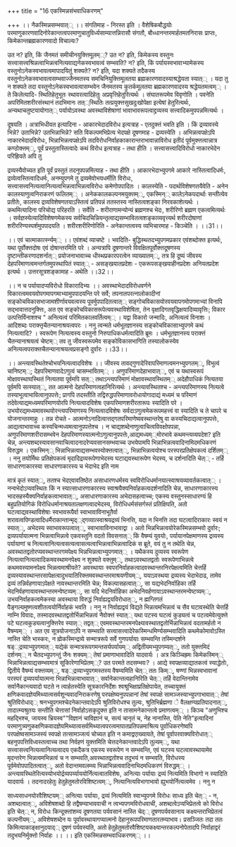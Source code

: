 +++
title = "16 एकस्मिन्नसंभवाधिकरणम्"

+++
।। नैकस्मिन्नसम्भवात्् ।। संगतिमाह - निरस्त इति । वैशेषिकबौद्धयोः परमाणुकारणवादिनोरेकान्तत्वपरमाणुचातुविर्ध्यसाम्यात्तन्निरासौ संगतौ, बौध्धानन्तरमार्हतमतनिरासः प्राप्तः, किमेकान्तब्रह्मकारणवादो विचाल्यः?

उत न? इति, किं जैनमतं समीचीनयुक्त्तिमूलम््? उत न? इति, किमेकस्य वस्तुनः सत्त्वासत्त्वश्रिन्नत्वाभिन्नत्वनित्यवाद्यनेकस्वभावत्वं सम्भवति? न? इति, किं पर्यायस्वभावाभ्यामेकस्य वस्तुनोऽनेकस्वभावत्वमापादयितुं शक्यते? न? इति, यदा शक्यते तदैकस्य वस्तुनोऽनेकस्वभावत्वसम्भवाज्जैनमतस्य समचिनियुक्त्तिमूलतया ब्रह्मकारणवादस्याश्रद्धेयता स्यात्् । यदा तु न शक्यते तदा वस्तुनोऽनेकस्वभावत्वासम्भवेन जैनमतस्य कुतर्कमूलतया ब्रह्मकारणवादस्य श्रद्धेयतमत्वम्् । ते किलेत्यादि- स्थितिहेतुभूतः स्थावरत्वादिहेतुः अप्रवृत्तिहेतुरित्यर्थः । संघातरूपमेव विवृणोति । पवनेति अपरिमितशरीरसंस्थानं तदभिमानः तत््स्थितिः तत्प्रयुक्त्तसुखदुःखोपेक्षा इत्येषां हेतुरित्यर्थः, अन्यथाचतुष्टयायोगात्् पर्यायोऽवस्था अवस्थाविशेषाणां भावाभावरूपत्वाद्द्रव्यस्य सत्त्वादिकमुपपन्नमित्यर्थः ।

दूषयति । अत्राभिधीयत इत्यादिना - आकारभेदादविरोध इत्यत्राह - एतदुक्त्तं भवति इति । किं द्रव्यावस्ये भिन्ने? उताभिन्ने? उतभिन्नाभिन्ने? सति विकल्पमभिप्रेत्य भेदपक्षे दूषणमाह - द्रव्यस्येति । अभिन्नत्वपक्षेऽपि नाकारभेदादविरोधः, भिन्नाभिन्नत्वपक्षेऽपि तदविरोधनिर्वाहकाकारान्तराभावान्नाविरोध इतीदं पूर्वमुक्त्तत्वान्नात्र कण्ठोक्त्तम््, पूर्वं प्रस्तुतास्तित्वादेः कथं विरोध इत्यत्राह - तथा हीति । सत्त्वासत्त्वादिविरोधो नाकारभेदेन परिह्रियते अपि तु

द्रव्यस्यैवोच्यत इति पूर्वं प्रस्तुतं तदनुपपन्नमित्याह - तथा हीति । आकारभेदाभ्युपगमे आकारे नास्तित्वादिधर्मः, द्रव्येत्वस्तित्वादिधर्मः, अनम्युपगमे तु द्रव्यमेवोभयधर्मीति विरोधः, सत्त्वासत्त्वनित्यत्वानित्यत्वभिन्नत्वाभिन्नत्वविरोधः कमेणोपपादितः । कालस्येति - पदार्थविशेषणतयैवेति - अनेन कालस्याणुत्वनिराकरणं फलितम्् । अनेककालकल्पनमयुक्त्तम््, एकस्मिन्् कालेऽनेकपदार्थाः सन्तीत्येव प्रतीतेः, कालस्य द्रव्यविशेषणतयाऽस्तित्वं प्रतिपन्नं ततस्तस्य नास्तित्वशङ्का निरवकाशेत्यर्थः । कथमित्यादिना परिचोद्य परिहरति । सर्वेति - शरीराणामन्योन्यं ब्रह्मणश्च भेदः, शरीरिणो ब्रह्मण एकत्वमित्यर्थः । सर्वज्ञस्येत्यादिविशेषणमेकस्य सर्वचिदचिन्नियन्तृत्वाद्यसम्भावितत्वशङ्काव्यवृत्त्यर्थ शरीरदोषाणां शरीररिण्यस्पर्शमुपपादयति । शरीरशरीरिणोरिति - अनेकान्तत्वस्य व्यभिचारमाह - किञ्चेति । ।।31।।

।। एवं चात्माकार्त्स्न्यम्् ।। एवंशब्दं व्याचष्टे । भवदिति- बुद्धिस्थतदभ्युपगमप्रकार एवंशब्दोक्त्त इत्यर्थः, यथा पूर्वोक्त्तदोषः एवं दोषान्तरमिति परे । अन्यत्रापि दूषणान्तरे विवक्षितपूर्वोक्त्तदूषणस्य दृष्टान्तीकरणादशर्नात्् प्रयोजनाभावाच्च धीस्थप्रकारपरत्वेन व्याख्यातम््, तत्र हि दूष्यं जीवस्य देहपरिमाणत्वमन्तर्गतमुपस्थापितं स्यात्् - असङ्खयातप्रदेशः - एकरूपसङ्खयाहीनप्रदेशः अनियतप्रदेश इत्यर्थः । उत्तरसूत्रशङ्कामाह - अथेति ।।32।।

।। न च पर्यायादप्यविरोधो विकारादिभ्यः ।। अवस्थाभेदादविरोधवर्णने विकारत्वमवयवोपगमापगमाभ्यामुपपादयन्ति परे सर्वे; तपनातपरत्नालोकादीनां सङ्कोचविकासभाजामशीर्णावयवत्वस्य पूवर्मुपपादितत्वात्् सङ्गोचविकासयोरवयवापगमोपगमाभ्यां विनापि सद्भावात्तदनुक्त्तिः, अत एव सङ्कोचविकासरूपेत्यवस्थाविशेषिता, तेन वृक्षादिगतवृद्धिक्षयादिव्यावृत्तिः; विकार उत्पत्तिर्विनाशश्च " अनित्यत्वं परिमितकालवर्तित्वम्् । यद्वा विकारो जन्मादिः, अनित्यत्वं विनाशः । आदिशब्दः पराक्त्तृचैतन्यानाश्रयत्वपरः । ननु त्वन्मते धर्मभूतज्ञानस्य सङ्कोचविकासाभ्युपगमे कथं नित्यत्वादि? । स्वरूपेण नित्यत्वस्य वस्तुनो निरुपाधिकधर्मत्वादिति ब्रूमः । धर्मभूतज्ञानस्य पराक्त्तं चैतन्यानाश्रयत्वं चेष्टम्् तव तु जीवस्वरूपमेव सङ्कोविकासभागिति तस्यालोकस्येव अनित्यत्वपराक्त्तचैतन्यानाश्रयत्वप्रसङ्गो दुर्वारः ।।33।।

।। अन्त्यावस्थितेश्चोभयनित्यत्वादविशेषः ।। जीवस्य तावद्गुणादेरिवापरिमाणत्वमनभ्युपगतम््, विभुत्वं चानिष्टम््; देहपरिमाणवादेऽणुत्वं चासम्भावितम्् । अणुपरिमाणदेहाभावात््, एवं च यथास्वरूपं मोक्षावस्थाघस्थितं नित्यतया पूर्वमपि सत्् तथाऽन्त्यपरिमाणं मोक्षावस्थावस्थितम्् अदेहौपाधिकं नित्यतया पूर्वमपि सत्स्यात््, तत आत्मनो देहपरिमाणत्वहानिरित्यर्थः । अन्त्यावस्थितश्च - अन्त्यपरिमाणस्य नित्यत्वे तस्याभूत्वाभावित्वानुपपत्तेः; प्रागपि तदस्तीति तद्विरुद्धपरिमाणावरोधायोगादाद्यं मध्यमं च परिमाणं तदेवेत्याद्यमध्यमपरिमाणयोरपि नित्यत्वादविशेषः एकपरिमाणशरीरतारूपः स्यादिति परे । उभयोरद्यमध्यमावस्थयोरन्त्यपरिमाणस्य नित्यत्वादविशेषः सर्वदाऽणुत्वमेकरूपमहत्त्वं वा स्यादिति च ते चापरे च योजनान्तरमाहुः । तन्न रोचते - आत्मनोऽनादित्वात्तद्गतपरिमाणेष्ववस्थान्तरेषु वा कस्यचिदाद्यत्वानुपपत्तेः, आद्यत्वाभावाच्च कस्यचिन्मध्यमत्वानुपपत्तेश्च । न चाद्यशब्देनाणुत्वाचित्वविवक्षोपपन्ना, अणुपरिमाणशरीरासम्भवेन देहपरिमाणस्यात्मनोऽणुत्वानुपपत्तेः,आद्यमध्यम््मोरभावे कथमन्त्यव्यपदेश? इति चेन्न, अन्त्यशब्दस्यावसानवाचित्वादनादरेप्यवसानसम्भवाच्च उभयेपामपि भिन्नाभिन्नत्ववादिनामिदमधिकरणं विरुद्धम । एकस्मिन्् भिन्नाभिन्नत्वाद्यसम्भवस्योक्त्तत्वात््, भिन्नाभिन्नत्वयोश्च परस्परप्रतिक्षेपकत्वं दर्शितम्् । ननु तयोर्मिथः प्रतिक्षेपकत्वं मृदादिद्रव्यरूपेणाभेदस्य घटाद्यवस्थारूपेण भेदस्य, च दर्शनादिति चेत्् - तर्हि साधारणाकारस्या साधारणाकारस्य च भेदाभेद इति नाम

मात्रं कृतं स्यात््, ततश्च भेदएवावतिष्ठेत असाधारणधर्मस्य स्वविरोधिधर्मानयात्स्वाश्रयव्यावर्तकत्वात्् । नन्वभेदोऽप्यवस्थितः किं न स्यात्साधारणाकारस्य स्वाश्रयैक्यनिर्वाहकत्वदर्शनादिति चेन्न, साधारणाकारस्य भादसहस्यैक्यनिर्वाहकत्वाभावात््, असाधारणाकारस्य अभेदासहत्वाच्च; एकस्य वस्तुनस्साधारण्यं हि बहुप्रतियोगिकं विरोधिधर्मानाश्रयतालक्षणत्वादभेदस्य, विरोधिधर्मसंसर्गस्तं प्रतिक्षिपति, अतो घटत्वाद्यवस्थाविशेषाः स्वभावरूपैर्वा स्वाभावाविनाभूतैर्वा शरावत्वपिण्डत्वादिधर्मैराकान्तान्मृद््द्गव्यात्स्वाश्रयद्रव्यं भिनत्ति, यदा न भिनत्ति तदा घटत्वादिराकारः स्वयं न स्यात््, अभेदस्य स्वाभावरूपत्वात््, स्वाभावाविनाभावाद्वा । अतो भिन्नभिन्नत्वयोरेकस्मिन्नसम्भवो दुर्वारः; द्रव्यपर्यायात्मना भिन्नत्वाभिन्नत्वे एकवस्तुनि वदतो विवसनात्् किं वैषम्यं युवयोः, पर्यायानपेक्षमाणस्य द्रव्यस्य पर्यायाणां च नित्यत्वानित्यत्वसत्यत्वासत्यत्वाभिन्नत्वाभिन्नत्वादिकं स ब्रूते, वयं तु न तथेति चेन्न, अवस्थातद्वतोरप्यवस्थान्तरगमपेक्ष्य भिन्नभिन्नत्वाभ्युपगमात्् । यथैकस्य दुव्यस्य स्वरूपेण नित्यत्वानित्यत्वादिकमवस्थामनपेक्ष्य न शुक्यते वक्त्तुम््, तथाऽवस्थातद्वतोः स्वरूपेणाभिन्नत्वे कथमवस्यामनपेक्ष्य भिन्नत्वमाश्रीयते? अवस्थायाः स्वपरनिर्वाहकत्वादवस्थान्तरनिरपेक्षत्वमिति चेत्तर्हि द्रव्यस्यावस्थान्तरसापेक्षत्वादुभयातिरिक्त्तमवस्थान्तरमाश्रयणीयम््, ययाऽवस्थया द्रव्यस्य भेदाभेदाढ, तामेव द्रव्यं तन्निर्वहणायाऽपेक्षते नावस्थान्तरमिति चेन्न; विकल्पासहत्वात््, सा यद्यभेदनिर्वाहिका तर्हि भेदनिर्वहणायावस्थान्तरमन्वेष्टव्यम््, सा यदि भेदनिर्वाहिका अभेदनिवर्हणायाऽवस्थान्तरमन्वेष्टव्यम््, उभयनिर्वाहकत्वमेकस्या अवस्थाया विरुद्धं निर्वाह्यद्वयविरोधात््, न ह्मग्तिगतं पैङ्गल्यमुष्णत्वशीतत्वयोर्निर्वाहकं भवति । ननु न निर्वाह्यद्वयं विद्यते भिन्नत्वमभिन्नत्वं च सैव घटावस्थेति चेत्तर्हि नाम्नि विवादः, तस्मादवस्थातद्वतोर्भिन्नाभिन्नत्वं नैवोक्त्तं स्यात्् यथा पटस्य घटत्वं कुड्यत्वं च पटत्वमेवेत्युक्त्ते पटे घटत्वकुड्यत्वानुक्त्तिरेव स्यात्् तद्वत्् एवमवस्थान्तरमनपेक्ष्यावस्थातद्वतोर्भिन्नाभिन्नत्वं वदतामर्हतो न वैषम्यम्् । अत एव सूत्रयोजनाऽपि न सम्भवति सत्त्वासत्त्वादेरेकस्मिन्धमिर्ण्यसम्भवादिति कथमेकोमावोऽस्ति नास्ति चेति भास्करः, न ह्मेकस्मिन्द्रव्ये सन्मात्ररूपे सर्वे गुणपर्यायाः सम्भवन्ति तस्मिन्दर्शने षड््द्रव्याभ्युपगमात्् यद्येकं सन्मात्ररूपगमन्तसर्यपर्यायम्् अद्वितीयमभ्युपगम्यत््, ततो युक्त्तमिदं दर्शनम्् न चैतदभ्युपगन्तुं जैनः शक्यम्् तेषां प्रमाणाभावादिति यादवार्यः । अत्र किञ्चिह्रमः किमेकस्मिन्् भिन्नाभिन्नत्वाद्यसम्भवमात्रं सूकिारेणाभिप्रेतम््? उत परमते तदसम्भवः? । आद्ये स्वपक्षव्याद्यातकत्वं स्याद्धेतोः, द्वितीये वैषम्यं वक्त्तव्यम््, षड््द्रव्याभ्युपगमस्तस्य वैषम्यमिति चेत्् ततः किम््, षण्णां भिन्नस्वभावानां परस्परं द्रव्यपर्यायात्मना भिन्नाभिन्नत्वाभावात्् सर्वानेकान्तत्वहानिरिति चेत्् तर्हि वेदान्तिनामेव सर्वानैकान्त्यवादो घटते न त्वार्हतस्येति सूत्रकारनिर्देशः श्वश्रूभिक्षाप्रतिक्षेपायेत, तच्चायुक्त्तं क्षणिकवादज्ञेयमिथ्यात्वसर्वशून्यवादनिराकरणेषु परपक्षेष्यनुपपन्नानां तेषां स्वपक्षे सामञ्जस्याभ्युपगाभावात्् तेषां श्रुतिविरोधाद्् श्रनभ्युपगमश्चेदनेकान्तवादेऽपि श्रुतिविरोधश्च तुल्यः, श्रुतिभिर्ब्रह्मणा े वैलक्षण्यप्रतिपादनात््, तादात्म्यश्रुतयः सन्तीति चेत्तासां निर्वाहोऽसकृदुक्त्त इति न तासामनेकान्तत्वे प्रमाणत्वम्् । किञ्च "अणुभिश्च महद्भिश्च, जायस्व भ्रियस्व""विज्ञानं चाविज्ञानं च, सत्यं चानृतं च, नेह नानास्ति, पेति नेति"इत्यादिनां परमाणुत्र्यणुकक्षणिकवादज्ञेयमिथ्यात्वसर्वमिथ्यात्वपरत्वमापातप्रतिपन्नमाश्रित्य पूर्वाधिकरणेष्वपि परपक्षेष्वसामञ्जस्यं स्वपक्षे तत्सामञ्जत्यं चोच्यत इति न कमाद्वएाख्यायते, तेषां पूर्वापरवाक्यविरोधात्् बहनुपपत्तिविध्वस्तत्वाच्च तथा निर्वहणं युक्त्तमिति चेत्तदनेकान्तवादेऽपि तुल्यम््, यथा सत्त्वासत्त्वनित्यत्वानित्यत्वादय एकदैकत्र एकस्य स्वरूपेण न सम्भवन्ति, एवं घटस्य घटत्वावस्थायामेव मृदन्तरेण भिन्नत्वमभिन्नत्वं च न सम्भवति,अवस्थातद्वतोश्च तदुभयं न सम्भवति, विरोधस्य पूर्वमेवोपपादितत्वात््, अतो वेदान्तमवलम्व्य भिन्नाभिन्नत्ववादिनाभिदमधिकरणं विरुद्धम्् । अन्त्यावस्थितेरित्यस्योभयोर्द्रव्यपर्य्याययोर्नित्यत्वातविशेषः, अनित्याः पर्यायाः द्रव्यं नित्यमिति विभागो न स्यादिति यादवार्यः । तदनादरहेतुः हेतुहेतुमतोरविशिष्टत्वम््, नित्यानित्यविभागाभावो ह्युभयोर्नित्यत्वमेव । ननु न

साध्यसाधनयोरवैशिष्टयम्् अनित्याः पर्यायाः, द्रव्यं नित्यमिति स्वाभ्युपगमे विरोधः साध्य इति चेत्् - न, अशब्दत्वात््, अविशेषशब्दो हि तद्वैषम्याभाववाची न त्वभ्यपगमविरोधवाची, अशब्दत्वेऽप्यभिप्रेतत्वे को विरोध इति चेत्् न, विरोधः किन्दूक्त्तांशम्य दूषणतया पर्यवसानं नास्ति चेद्् दूषणपर्यवसानाय कक्ष्यन्तराभिप्रेतत्वं कल्पनीयम््, अविशेषशब्देन यः पूर्वावस्थायागप्यात्मनो देहानुरूपपरिमाणतारतम्याभाव। प्रसञ्जितः तदा ततः किमित्याकाङ्क्षानुदयाद्् दूषणं पर्यवस्यति, अतो हेतुहेतुमतोरवैशिष्टयकक्ष्यान्तरकल्पनोपेतादपि निर्वाहाद्वरं तदुभयनिर्मुक्त्तो निर्वाहः ।। ।। इति एकस्मिन्नसम्भवाधिकरणम्् ।।

